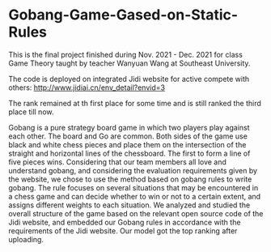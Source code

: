 # Gobang-Game-Gased-on-Static-Rules

This is the final project finished during Nov. 2021 - Dec. 2021 for class Game Theory taught by teacher Wanyuan Wang at Southeast University. 

The code is deployed on integrated Jidi website for active compete with others: http://www.jidiai.cn/env_detail?envid=3

The rank remained at th first place for some time and is still ranked the third place till now.

Gobang is a pure strategy board game in which two players play against each other. The board and Go are common. Both sides of the game use black and white chess pieces and place them on the intersection of the straight and horizontal lines of the chessboard. The first to form a line of five pieces wins. Considering that our team members all love and understand gobang, and considering the evaluation requirements given by the website, we chose to use the method based on gobang rules to write gobang. The rule focuses on several situations that may be encountered in a chess game and can decide whether to win or not to a certain extent, and assigns different weights to each situation. We analyzed and studied the overall structure of the game based on the relevant open source code of the Jidi website, and embedded our Gobang rules in accordance with the requirements of the Jidi website. Our model got the top ranking after uploading.
